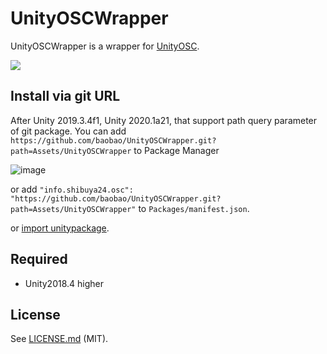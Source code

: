 UnityOSCWrapper
====

UnityOSCWrapper is a wrapper for [UnityOSC](https://github.com/jorgegarcia/UnityOSC).

![](https://cdn-ak.f.st-hatena.com/images/fotolife/e/esakun/20170402/20170402032355.gif)

## Install via git URL

After Unity 2019.3.4f1, Unity 2020.1a21, that support path query parameter of git package. You can add `https://github.com/baobao/UnityOSCWrapper.git?path=Assets/UnityOSCWrapper` to Package Manager

![image](https://user-images.githubusercontent.com/144386/87669945-d11d9a00-c7a9-11ea-8a21-aff2cb8117f8.png)

or add `"info.shibuya24.osc": "https://github.com/baobao/UnityOSCWrapper.git?path=Assets/UnityOSCWrapper"` to `Packages/manifest.json`.

or [import unitypackage](https://github.com/baobao/UnityOSCWrapper/releases).


## Required
- Unity2018.4 higher

## License

See [LICENSE.md](https://github.com/baobao/UnityOSCWrapper/blob/master/Assets/UnityOSCWrapper/LICENSE.md) (MIT).
